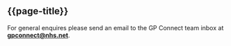 ## {{page-title}}

For general enquires please send an email to the GP Connect team inbox at <b>gpconnect@nhs.net</b>.
